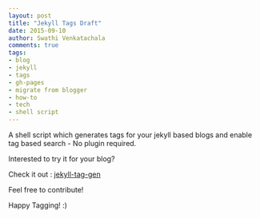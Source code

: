 ```yaml
---
layout: post
title: "Jekyll Tags Draft"
date: 2015-09-10
author: Swathi Venkatachala
comments: true
tags:
- blog
- jekyll
- tags
- gh-pages
- migrate from blogger
- how-to
- tech
- shell script
---
```


A shell script which generates tags for your jekyll based blogs and enable tag 
based search - No plugin required.

Interested to try it for your blog?

Check it out : [jekyll-tag-gen](https://github.com/SwathiMystery/jekyll-tag-gen#jekyll-tag-gen)

Feel free to contribute!

Happy Tagging! :)
